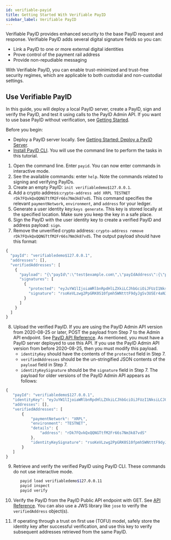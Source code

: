 ```yaml
---
id: verifiable-payid
title: Getting Started With Verifiable PayID
sidebar_label: Verifiable PayID
---
```


Verifiable PayID provides enhanced security to the base PayID request and response. Verifiable PayID adds several digital signature fields so you can:

- Link a PayID to one or more external digital identities
- Prove control of the payment rail address
- Provide non-repudiable messaging

With Verifiable PayID, you can enable trust-minimized and trust-free security regimes, which are applicable to both custodial and non-custodial settings.

## Use Verifiable PayID

In this guide, you will deploy a local PayID server, create a PayID, sign and verify the PayID, and test it using calls to the PayID Admin API. If you want to use base PayID without verification, see [Getting Started](/).

Before you begin:

- Deploy a PayID server locally. See [Getting Started: Deploy a PayID Server](/#run-a-payid-server).
- [Install PayID CLI](payid-cli). You will use the command line to perform the tasks in this tutorial.

1. Open the command line. Enter `payid`. You can now enter commands in interactive mode.
2. See the available commands: enter `help`. Note the commands related to signing and verifying PayIDs.
3. Create an empty PayID: `init verifiabledemo$127.0.0.1`.
4. Add a crypto address:`crypto-address add XRPL TESTNET rDk7FQvkQxQQNGTtfM2Fr66s7Nm3k87vdS`. This command specifies the relevant `paymentNetwork`, `environment`, and `address` for your ledger.
5. Generate a user identity key:`keys generate`. This key is stored locally at the specified location. Make sure you keep the key in a safe place.
6. Sign the PayID with the user identity key to create a verified PayID and address payload: `sign`.
7. Remove the unverified crypto address: `crypto-address remove rDk7FQvkQxQQNGTtfM2Fr66s7Nm3k87vdS`. The output payload should have this format:

```js
{
  "payId": "verifiabledemo$127.0.0.1",
  "addresses": [],
  "verifiedAddresses": [
    {
      "payload": "{\"payId\":\"test$example.com\",\"payIdAddress\":{\"paymentNetwork\":\"XRPL\",\"environment\":\"TESTNET\",\"addressDetailsType\":\"CryptoAddressDetails\",\"addressDetails\":{\"address\":\"rDk7FQvkQxQQNGTtfM2Fr66s7Nm3k87vdS\"}}}",
      "signatures": [
        {
          "protected": "eyJuYW1lIjoiaWRlbnRpdHlLZXkiLCJhbGciOiJFUzI1NksiLCJ0eXAiOiJKT1NFK0pTT04iLCJiNjQiOmZhbHNlLCJjcml0IjpbImI2NCIsIm5hbWUiXSwiandrIjp7ImNydiI6InNlY3AyNTZrMSIsIngiOiI2S0dtcEF6WUhWUm9qVmU5UEpfWTVyZHltQ21kTy1xaVRHem1Edl9waUlvIiwieSI6ImhxS3Vnc1g3Vjk3eFRNLThCMTBONUQxcW44MUZWMjItM1p0TURXaXZfSnciLCJrdHkiOiJFQyIsImtpZCI6Im4zNlhTc0M1TjRnNUtCVzRBWXJ5d1ZtRE1kUWNEV1BJX0RfNUR1UlNhNDAifX0",
          "signature": "rsoKeVLzwg2PpGRK0S10fpmh5WNtttF9dyJgSv3USEr4aN3bUBzp5ImRQo8wlh3E00GtZ2cse-lhoQ4zJKj0Jw"
        }
      ]
    }
  ]
}
```

8. Upload the verified PayID. If you are using the PayID Admin API version from 2020-08-25 or later, POST the payload from Step 7 to the Admin API endpoint. See [PayID API Reference](https://api.payid.org). As mentioned, you must have a PayID server deployed to use this API.
   If you use the PayID Admin API version from before 2020-08-25, then you must modify this payload.
   - `identityKey` should have the contents of the `protected` field in Step 7.
   - `verifiedAddresses` should be the un-stringified JSON contents of the `payload` field in Step 7.
   - `identityKeySignature` should be the `signature` field in Step 7.
     The payload for older versions of the PayID Admin API appears as follows:

```js
{
   "payId": "verifiabledemo$127.0.0.1",
   "identityKey": "eyJuYW1lIjoiaWRlbnRpdHlLZXkiLCJhbGciOiJFUzI1NksiLCJ0eXAiOiJKT1NFK0pTT04iLCJiNjQiOmZhbHNlLCJjcml0IjpbImI2NCIsIm5hbWUiXSwiandrIjp7ImNydiI6InNlY3AyNTZrMSIsIngiOiI2S0dtcEF6WUhWUm9qVmU5UEpfWTVyZHltQ21kTy1xaVRHem1Edl9waUlvIiwieSI6ImhxS3Vnc1g3Vjk3eFRNLThCMTBONUQxcW44MUZWMjItM1p0TURXaXZfSnciLCJrdHkiOiJFQyIsImtpZCI6Im4zNlhTc0M1TjRnNUtCVzRBWXJ5d1ZtRE1kUWNEV1BJX0RfNUR1UlNhNDAifX0",
   "addresses": [],
   "verifiedAddresses": [
       {
           "paymentNetwork": "XRPL",
           "environment": "TESTNET",
           "details": {
               "address": "rDk7FQvkQxQQNGTtfM2Fr66s7Nm3k87vdS"
           },
           "identityKeySignature": "rsoKeVLzwg2PpGRK0S10fpmh5WNtttF9dyJgSv3USEr4aN3bUBzp5ImRQo8wlh3E00GtZ2cse-lhoQ4zJKj0Jw"
       }
   ]
}
```

9. Retrieve and verify the verified PayID using PayID CLI. These commands do not use interactive mode.

   ```bash
      payid load verifiabledemo$127.0.0.11
      payid inspect
      payid verify
   ```

10. Verify the PayID from the PayID Public API endpoint with GET. See [API Reference](https://api.payid.org/). You can also use a JWS library like `jose` to verify the `verifiedAddress` object(s).
11. If operating through a trust on first use (TOFU) model, safely store the identity key after successful verification, and use this key to verify subsequent addresses retrieved from the same PayID.
